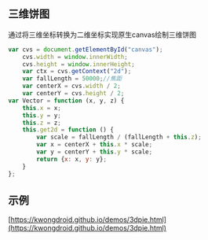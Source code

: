 ## 三维饼图

通过将三维坐标转换为二维坐标实现原生canvas绘制三维饼图

``` js
var cvs = document.getElementById("canvas");
    cvs.width = window.innerWidth;
    cvs.height = window.innerHeight;
    var ctx = cvs.getContext("2d");
    var fallLength = 50000;//焦距
    var centerX = cvs.width / 2;
    var centerY = cvs.height / 2;
var Vector = function (x, y, z) {
    this.x = x;
    this.y = y;
    this.z = z;
    this.get2d = function () {
        var scale = fallLength / (fallLength + this.z);
        var x = centerX + this.x * scale;
        var y = centerY + this.y * scale;
        return {x: x, y: y};
    }
};
```

## 示例 

[https://kwongdroid.github.io/demos/3dpie.html](https://kwongdroid.github.io/demos/3dpie.html)
